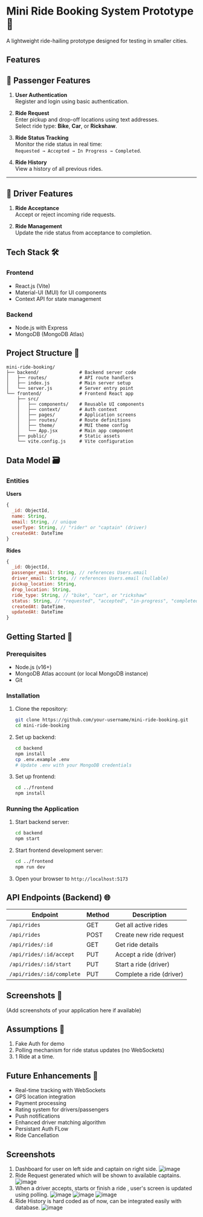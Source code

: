 # Mini Ride Booking System Prototype 🚖

A lightweight ride-hailing prototype designed for testing in smaller cities.
## Features 

## 🚖 Passenger Features

1. **User Authentication**  
   Register and login using basic authentication.

2. **Ride Request**  
   Enter pickup and drop-off locations using text addresses.  
   Select ride type: **Bike**, **Car**, or **Rickshaw**.

3. **Ride Status Tracking**  
   Monitor the ride status in real time:  
     `Requested → Accepted → In Progress → Completed`.

4. **Ride History**  
   View a history of all previous rides.

---

## 🚗 Driver Features

1. **Ride Acceptance**  
   Accept or reject incoming ride requests.

2. **Ride Management**  
   Update the ride status from acceptance to completion.

## Tech Stack 🛠️

### Frontend
- React.js (Vite)
- Material-UI (MUI) for UI components
- Context API for state management

### Backend
- Node.js with Express
- MongoDB (MongoDB Atlas)

## Project Structure 📂

```
mini-ride-booking/
├── backend/               # Backend server code
│   ├── routes/            # API route handlers
│   ├── index.js           # Main server setup
│   └── server.js          # Server entry point
└── frontend/              # Frontend React app
    ├── src/
    │   ├── components/    # Reusable UI components
    │   ├── context/       # Auth context
    │   ├── pages/         # Application screens
    │   ├── routes/        # Route definitions
    │   ├── theme/         # MUI theme config
    │   └── App.jsx        # Main app component
    ├── public/            # Static assets
    └── vite.config.js     # Vite configuration
```

## Data Model 🗃️

### Entities

**Users**
```javascript
{
  _id: ObjectId,
  name: String,
  email: String, // unique
  userType: String, // "rider" or "captain" (driver)
  createdAt: DateTime
}
```

**Rides**
```javascript
{
  _id: ObjectId,
  passenger_email: String, // references Users.email
  driver_email: String, // references Users.email (nullable)
  pickup_location: String,
  drop_location: String,
  ride_type: String, // "bike", "car", or "rickshaw"
  status: String, // "requested", "accepted", "in-progress", "completed"
  createdAt: DateTime,
  updatedAt: DateTime
}
```

## Getting Started 🚀

### Prerequisites
- Node.js (v16+)
- MongoDB Atlas account (or local MongoDB instance)
- Git

### Installation

1. Clone the repository:
   ```bash
   git clone https://github.com/your-username/mini-ride-booking.git
   cd mini-ride-booking
   ```

2. Set up backend:
   ```bash
   cd backend
   npm install
   cp .env.example .env
   # Update .env with your MongoDB credentials
   ```

3. Set up frontend:
   ```bash
   cd ../frontend
   npm install
   ```

### Running the Application

1. Start backend server:
   ```bash
   cd backend
   npm start
   ```

2. Start frontend development server:
   ```bash
   cd ../frontend
   npm run dev
   ```

3. Open your browser to `http://localhost:5173`

## API Endpoints (Backend) 🌐

| Endpoint | Method | Description |
|----------|--------|-------------|
| `/api/rides` | GET | Get all active rides |
| `/api/rides` | POST | Create new ride request |
| `/api/rides/:id` | GET | Get ride details |
| `/api/rides/:id/accept` | PUT | Accept a ride (driver) |
| `/api/rides/:id/start` | PUT | Start a ride (driver) |
| `/api/rides/:id/complete` | PUT | Complete a ride (driver) |

## Screenshots 📸

(Add screenshots of your application here if available)

## Assumptions 📝

1. Fake Auth for demo 
2. Polling mechanism for ride status updates (no WebSockets)
3. 1 Ride at a time.
   

## Future Enhancements 🔮

- Real-time tracking with WebSockets
- GPS location integration
- Payment processing
- Rating system for drivers/passengers
- Push notifications
- Enhanced driver matching algorithm
- Persistant Auth FLow
- Ride Cancellation

 
 ## Screenshots
 1. Dashboard for user on left side and captain on right side.
    ![image](https://github.com/user-attachments/assets/c2402fff-34bf-4845-bb45-b2cb3a1bb2ac)
 2. Ride Request generated which will be shown to available captains.
    ![image](https://github.com/user-attachments/assets/162e6e67-881b-4da2-9d07-187f751bb6da)
 3. When a driver accepts, starts or finish a ride , user's screen is updated using polling.
    ![image](https://github.com/user-attachments/assets/1cd31b59-40a3-4440-a468-8f77e448c156)
    ![image](https://github.com/user-attachments/assets/2b1a82d2-358a-4288-84e6-480aa0f8dc1b)
    ![image](https://github.com/user-attachments/assets/7e84e91a-0acc-4e92-a71a-4cf87fe16dd0)
4. Ride History is hard coded as of now, can be integrated easily with database.
    ![image](https://github.com/user-attachments/assets/1ce6a581-d20d-421b-9daf-d94faee002f0)





